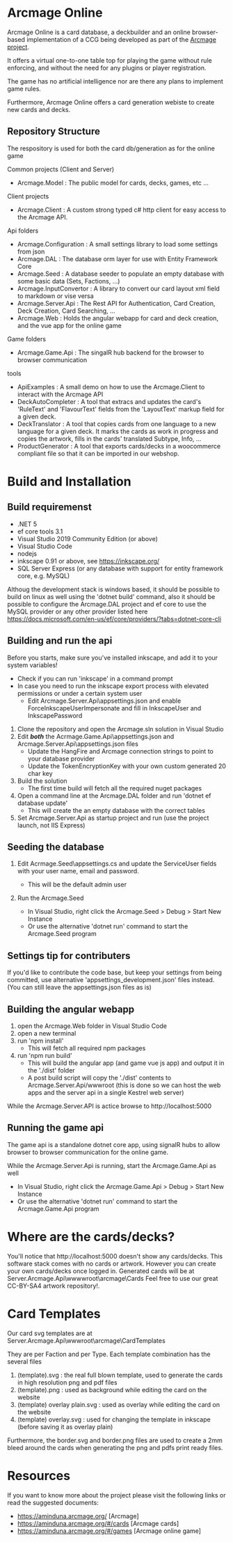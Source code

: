Arcmage Online
==============

Arcmage Online is a card database, a deckbuilder and an online browser-based implementation of a CCG being developed as part 
of the [Arcmage project](https://arcmage.org). 

It offers a virtual one-to-one table top for playing the game without rule enforcing, and without the need for any plugins or player registration.

The game has no artificial intelligence nor are there any plans to implement game rules.

Furthermore, Arcmage Online offers a card generation webiste to create new cards 
and decks.

Repository Structure
--------------------

The respository is used for both the card db/generation as for the online game

Common projects (Client and Server)
* Arcmage.Model : The public model for cards, decks, games, etc ...

Client projects
* Arcmage.Client : A custom strong typed c# http client for easy access to the Arcmage API.

Api folders
* Arcmage.Configuration : A small settings library to load some settings from json
* Arcmage.DAL : The database orm layer for use with Entity Framework Core
* Arcmage.Seed : A database seeder to populate an empty database with some basic data (Sets, Factions, ...)
* Arcmage.InputConvertor : A library to convert our card layout xml field to markdown or vise versa
* Arcmage.Server.Api : The Rest API for Authentication, Card Creation, Deck Creation, Card Searching, ...
* Arcmage.Web : Holds the angular webapp for card and deck creation, and the vue app for the online game

Game folders
* Arcmage.Game.Api : The singalR hub backend for the browser to browser communication


tools
* ApiExamples : A small demo on how to use the Arcmage.Client to interact with the Arcmage API
* DeckAutoCompleter : A tool that extracs and updates the card's 'RuleText' and 'FlavourText' fields from the 'LayoutText' markup field for a given deck.
* DeckTranslator : A tool that copies cards from one language to a new language for a given deck. It marks the cards as work in progress and copies the artwork, fills in the cards' translated Subtype, Info, ...
* ProductGenerator : A tool that exports cards/decks in a woocommerce compliant file so that it can be imported in our webshop.

Build and Installation
======================

Build requiremenst
------------------

- .NET 5
- ef core tools 3.1
- Visual Studio 2019 Community Edition (or above)
- Visual Studio Code
- nodejs
- inkscape 0.91 or above, see https://inkscape.org/
- SQL Server Express (or any database with support for entity framework core, e.g. MySQL)

Althoug the development stack is windows based, it should be possible to build on linux as well using the 'dotnet build' command,
also it should be possible to configure the Arcmage.DAL project and ef core to use the MySQL provider or any other provider listed here https://docs.microsoft.com/en-us/ef/core/providers/?tabs=dotnet-core-cli

Building and run the api
------------------------

Before you starts, make sure you've installed inkscape, and add it to your system variables! 
* Check if you can run 'inkscape' in a command prompt
* In case you need to run the inkscape export process with elevated permissions or under a certain system user 
   * Edit Arcmage.Server.Api\appsettings.json and enable ForceInkscapeUserImpersonate and fill in InkscapeUser and InkscapePassword

1. Clone the repository and open the Arcmage.sln solution in Visual Studio
2. Edit ***both*** the Acrmage.Game.Api\appsettings.json and Arcmage.Server.Api\appsettings.json files
   * Update the HangFire and Arcmage connection strings to point to your database provider
   * Update the TokenEncryptionKey with your own custom generated 20 char key
3. Build the solution
   * The first time build will fetch all the required nuget packages
4. Open a command line at the Arcmage.DAL folder and run 'dotnet ef database update'
   * This will create the an empty database with the correct tables
5. Set Arcmage.Server.Api as startup project and run (use the project launch, not IIS Express)

Seeding the database
--------------------

1. Edit Acrmage.Seed\appsettings.cs and update the ServiceUser fields with your user name, email and password.
   * This will be the default admin user

2. Run the Arcmage.Seed 
   * In Visual Studio, right click the Arcmage.Seed > Debug > Start New Instance
   * Or use the alternative 'dotnet run' command to start the Arcmage.Seed program

Settings tip for contributers
-----------------------------

If you'd like to contribute the code base, but keep your settings from being committed, use alternative 'appsettings_development.json' files instead.
(You can still leave the appsettings.json files as is)

Building the angular webapp
---------------------------

1. open the Arcmage.Web folder in Visual Studio Code 
2. open a new terminal
3. run 'npm install'
    * This will fetch all required npm packages
4. run 'npm run build'
    * This will build the angular app (and game vue js app) and output it in the './dist' folder
	* A post build script will copy the './dist' contents to Arcmage.Server.Api/wwwroot (this is done so we can host the web apps and the server api in a single Kestrel web server)
	
While the Arcmage.Server.API is actice browse to http://localhost:5000

Running the game api
--------------------

The game api is a standalone dotnet core app, using signalR hubs to allow browser to browser communication for the online game.

While the Arcmage.Server.Api is running, start the Arcmage.Game.Api as well 
* In Visual Studio, right click the Arcmage.Game.Api > Debug > Start New Instance
* Or use the alternative 'dotnet run' command to start the Arcmage.Game.Api program

Where are the cards/decks?
==========================

You'll notice that http://localhost:5000 doesn't show any cards/decks.
This software stack comes with no cards or artwork. However you can create your own cards/decks once logged in.
Generated cards will be at Server.Arcmage.Api\wwwwroot\arcmage\Cards
Feel free to use our great CC-BY-SA4 artwork repository!. 

Card Templates
==============

Our card svg templates are at Server.Arcmage.Api\wwwroot\arcmage\CardTemplates

They are per Faction and per Type. Each template combination has the several files
1. (template).svg : the real full blown template, used to generate the cards in high resolution png and pdf files
2. (template).png : used as background while editing the card on the website
3. (template) overlay plain.svg : used as overlay while editing the card on the website  
4. (template) overlay.svg : used for changing the template in inkscape (before saving it as overlay plain)

Furthermore, the border.svg and border.png files are used to create a 2mm bleed around the cards when generating the png and pdfs print ready files.

Resources
=========

If you want to know more about the project please visit the following links or 
read the suggested documents:
- https://aminduna.arcmage.org/ [Arcmage]
- https://aminduna.arcmage.org/#/cards [Arcmage cards]
- https://aminduna.arcmage.org/#/games [Arcmage online game]
